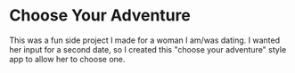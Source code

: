 # Choose Your Adventure

This was a fun side project I made for a woman I am/was dating. I wanted her input for a second date, so I created this "choose your adventure" style app to allow her to choose one.
